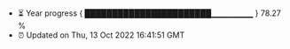 - ⏳ Year progress { ███████████████████████▁▁▁▁▁▁▁ } 78.27 %
- ⏰ Updated on Thu, 13 Oct 2022 16:41:51 GMT


